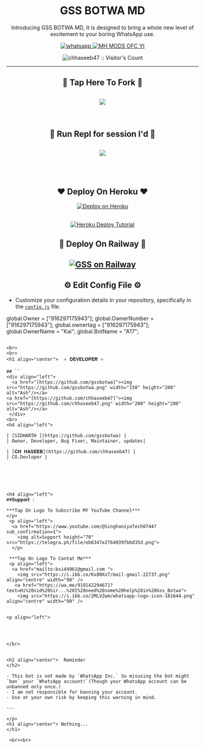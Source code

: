 
 <h1 align="center">GSS BOTWA MD</h1> 
<p align="center"> Introducing GSS BOTWA MD, It is designed to bring a whole new level of excitement to your boring WhatsApp use. </p>


   <p align="center">
 <a aria-label="Join our chats" href="https://whatsapp.com/channel/0029Va8SjGU1noyxsYBA2K2e" target="_blank">
    <img alt="whatsapp" src="https://img.shields.io/badge/Join Our Channel-25D366?style=for-the-badge&logo=whatsapp&logoColor=white" />
  </a>
  </a>
  <a aria-label="GSS BOTWA MD is free to use" href="https://youtube.com/@mhmodsofc" target="_blank">
    <img alt="MH MODS OFC Yt" src="https://img.shields.io/youtube/channel/subscribers/UCU071AMRqcd5mfTdCgJFwPg" target="_blank" />
  </a>

</p>
<p align="center"><img src="https://profile-counter.glitch.me/{chhaseeb47}/count.svg" alt="chhaseeb47 :: Visitor's Count" /></p>

---

<h2 align="center"> 🔰 Tap Here To Fork 🔰 </h2>

<h2 align="center">
  <a href="https://github.com/Gssbotwa/Gssbotwa2/fork">
    <img src="https://img.shields.io/badge/FORK GSSBOTWA MD-h?color=white&style=for-the-badge&logo=stackshare" />
  </a>
</h2>
<br>
<h2 align="center"> 🍁  Run Repl for session I'd 🍁 </h2>

<h2 align="center">
  <a href="https://replit.com/@MHMODS/GSS-BOT-WA-PAIR?v=1">
    <img src="https://repl.it/badge/github/quiec/whatsasena" />
  </a>
</h2>
<br>
<br>
<h2 align="center"> ❤  Deploy On Heroku  ❤ </h2>

<p align="center">
  <a href="https://heroku.com/deploy?template=https://github.com/gssbotwa/Gssbotwa2">
    <img title="A17 on Heroku" src="https://www.herokucdn.com/deploy/button.png" alt="Deploy on Heroku">
  </a>
</p>
<p align="center">
     <br>
          <a href='https://youtu.be/BX0vkAirhkY?si=ZoOT-Gsis-acsjGT' target="_blank"><img alt='Heroku Deploy Tutorial' src='https://img.shields.io/badge/-Heroku Deploy Tutorial-blue?style=for-the-badge&logo=heroku&logoColor=white'/></a>
<br>
<h2 align="center"> 🍃  Deploy On Railway  🍃 </h2>

<h2 align="center">
  <a href="https://railway.app/new">
    <img title="GSS on Railway" src="https://railway.app/button.svg" />
  </a>
</h2>


<h2 align="center"> ⚙️  Edit Config File  ⚙️ </h2>

- Customize your configuration details in your repository, specifically in the [`config.js`](https://github.com/gssbotwa/Gssbotwa2/blob/master/config.js) file.



global.Owner = ["916297175943"];
global.OwnerNumber = ["916297175943"];
global.ownertag = ["916297175943"];
global.OwnerName = "Kai";
global.BotName = "A17";

```

<br>
<br>
<h1 align="center">  ⭐ 𝐃𝐄𝐕𝐄𝐋𝐎𝐏𝐄𝐑 ⭐

## ``
<div align="left">
  <a href="[https://github.com/gssbotwa]"><img src="https://github.com/gssbotwa.png" width="150" height="200" alt="Ash"/></a>
<a href="[https://github.com/chhaseeb47]"><img src="https://github.com/chhaseeb47.png" width="200" height="200" alt="Ash"/></a>
 </div>
<br>
<h4 align="left">

| [SIDHARTH ](https://github.com/gssbotwa) |
| Owner, Developer, Bug Fixer, Maintainer, updates|

| [𝐂𝐇 𝐇𝐀𝐒𝐄𝐄𝐁](https://github.com/chhaseeb47) |
| CO.Devloper |






<h4 align="left">
##𝐒𝐮𝐩𝐩𝐨𝐫𝐭 :
  
***Tap On Logo To Subscribe MY YouTube Channel***
</p>
 <p align="left">
  <a href="https://www.youtube.com/@SinghaniyaTech0744?sub_confirmation=1">
    <img alt=Support height="70" src="https://telegra.ph/file/eb6347e2764939fbbd35d.png"> 
  </p>
    
 ***Tap On Logo To Contat Me***
 <p align="left">
  <a href="mailto:bsid4961@gmail.com ">
    <img src="https://i.ibb.co/Kx8NXxT/mail-gmail-22737.png" align="centre" width="90" />
   <a href="https://wa.me/919142294671?text=Hi%20sid%20Sir...%20I%20need%20some%20help%20in%20Gss_Botwa">
    <img src="https://i.ibb.co/2MLVZwm/whatsapp-logo-icon-181644.png" align="centre" width="90" />


<p align="left">
 



</br>


<h2 align="center">  Reminder
</h2>
   
- This bot is not made by `WhatsApp Inc.` So misusing the bot might `ban` your `WhatsApp account!`(Though your WhatsApp account can be unbanned only once.)
- I am not responsible for banning your account.
- Use at your own risk by keeping this warning in mind.

---

</p>
<h1 align="center"> Nothing...
</h1>

 <br><br>
